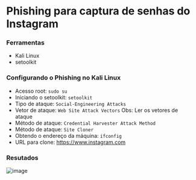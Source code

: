 # Phishing para captura de senhas do Instagram #

### Ferramentas ###

- Kali Linux
- setoolkit

### Configurando o Phishing no Kali Linux ###

- Acesso root: ``` sudo su ```
- Iniciando o setoolkit: ``` setoolkit ```
- Tipo de ataque: ``` Social-Engineering Attacks ```
- Vetor de ataque: ``` Web Site Attack Vectors ```
  Obs: Ler os vetores de ataque
- Método de ataque: ```Credential Harvester Attack Method ```
- Método de ataque: ``` Site Cloner ```
- Obtendo o endereço da máquina: ``` ifconfig ```
- URL para clone: https://www.instagram.com

### Resutados ###

![image](https://github.com/user-attachments/assets/6fd734b0-3b77-438f-b970-3feb8e854b6c)



